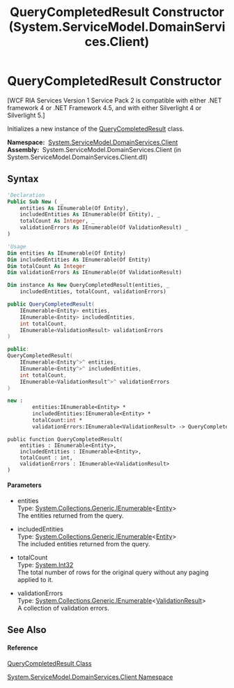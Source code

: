 ﻿---
title: QueryCompletedResult Constructor  (System.ServiceModel.DomainServices.Client)
TOCTitle: QueryCompletedResult Constructor
ms:assetid: M:System.ServiceModel.DomainServices.Client.QueryCompletedResult.#ctor(System.Collections.Generic.IEnumerable{System.ServiceModel.DomainServices.Client.Entity},System.Collections.Generic.IEnumerable{System.ServiceModel.DomainServices.Client.Entity},System.Int32,System.Collections.Generic.IEnumerable{System.ComponentModel.DataAnnotations.ValidationResult})
ms:mtpsurl: https://msdn.microsoft.com/en-us/library/system.servicemodel.domainservices.client.querycompletedresult.querycompletedresult(v=VS.91)
ms:contentKeyID: 28755692
ms.date: 01/27/2012
mtps_version: v=VS.91
f1_keywords:
- System.ServiceModel.DomainServices.Client.QueryCompletedResult.#ctor
- System.ServiceModel.DomainServices.Client.QueryCompletedResult.QueryCompletedResult
dev_langs:
- CSharp
- JScript
- VB
- FSharp
- c++
api_location:
- System.ServiceModel.DomainServices.Client.dll
api_name:
- System.ServiceModel.DomainServices.Client.QueryCompletedResult..ctor
api_type:
- Managed
topic_type:
- apiref
- kbSyntax
product_family_name: VS
ROBOTS: INDEX,FOLLOW
---

# QueryCompletedResult Constructor

\[WCF RIA Services Version 1 Service Pack 2 is compatible with either .NET framework 4 or .NET Framework 4.5, and with either Silverlight 4 or Silverlight 5.\]

Initializes a new instance of the [QueryCompletedResult](ff422076\(v=vs.91\).md) class.

**Namespace:**  [System.ServiceModel.DomainServices.Client](ff422479\(v=vs.91\).md)  
**Assembly:**  System.ServiceModel.DomainServices.Client (in System.ServiceModel.DomainServices.Client.dll)

## Syntax

``` vb
'Declaration
Public Sub New ( _
    entities As IEnumerable(Of Entity), _
    includedEntities As IEnumerable(Of Entity), _
    totalCount As Integer, _
    validationErrors As IEnumerable(Of ValidationResult) _
)
```

``` vb
'Usage
Dim entities As IEnumerable(Of Entity)
Dim includedEntities As IEnumerable(Of Entity)
Dim totalCount As Integer
Dim validationErrors As IEnumerable(Of ValidationResult)

Dim instance As New QueryCompletedResult(entities, _
    includedEntities, totalCount, validationErrors)
```

``` csharp
public QueryCompletedResult(
    IEnumerable<Entity> entities,
    IEnumerable<Entity> includedEntities,
    int totalCount,
    IEnumerable<ValidationResult> validationErrors
)
```

``` c++
public:
QueryCompletedResult(
    IEnumerable<Entity^>^ entities, 
    IEnumerable<Entity^>^ includedEntities, 
    int totalCount, 
    IEnumerable<ValidationResult^>^ validationErrors
)
```

``` fsharp
new : 
        entities:IEnumerable<Entity> * 
        includedEntities:IEnumerable<Entity> * 
        totalCount:int * 
        validationErrors:IEnumerable<ValidationResult> -> QueryCompletedResult
```

``` jscript
public function QueryCompletedResult(
    entities : IEnumerable<Entity>, 
    includedEntities : IEnumerable<Entity>, 
    totalCount : int, 
    validationErrors : IEnumerable<ValidationResult>
)
```

#### Parameters

  - entities  
    Type: [System.Collections.Generic.IEnumerable](https://msdn.microsoft.com/en-us/library/9eekhta0)\<[Entity](ff422907\(v=vs.91\).md)\>  
    The entities returned from the query.  

<!-- end list -->

  - includedEntities  
    Type: [System.Collections.Generic.IEnumerable](https://msdn.microsoft.com/en-us/library/9eekhta0)\<[Entity](ff422907\(v=vs.91\).md)\>  
    The included entities returned from the query.  

<!-- end list -->

  - totalCount  
    Type: [System.Int32](https://msdn.microsoft.com/en-us/library/td2s409d)  
    The total number of rows for the original query without any paging applied to it.  

<!-- end list -->

  - validationErrors  
    Type: [System.Collections.Generic.IEnumerable](https://msdn.microsoft.com/en-us/library/9eekhta0)\<[ValidationResult](https://msdn.microsoft.com/en-us/library/Dd411789)\>  
    A collection of validation errors.  

## See Also

#### Reference

[QueryCompletedResult Class](ff422076\(v=vs.91\).md)

[System.ServiceModel.DomainServices.Client Namespace](ff422479\(v=vs.91\).md)

